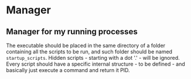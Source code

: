# Manager
## Manager for my running processes
The executable should be placed in the same directory of a folder containing all the scripts to be run, and such folder should be named `startup_scripts`. 
Hidden scripts - starting with a dot '.' - will be ignored. 
Every script should have a specific internal structure - to be defined - and basically just execute a command and return it PID.
